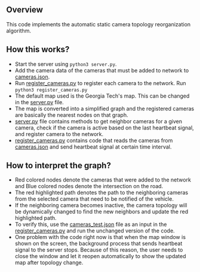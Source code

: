 ## Overview
This code implements the automatic static camera topology reorganization algorithm. 

## How this works?
- Start the server using `python3 server.py`.
- Add the camera data of the cameras that must be added to network to [cameras.json](data/cameras.json).
- Run [register_cameras.py](register_cameras.py) to register each camera to the network. Run `python3 register_cameras.py`
- The default map used is the Georgia Tech's map. This can be changed in the [server.py](server.py) file.
- The map is converted into a simplified graph and the registered cameras are basically the nearest nodes on that graph. 
- [server.py](server.py) file contains methods to get neighbor cameras for a given camera, check if the camera is active based on the last heartbeat signal, and register camera to the network.
- [register_cameras.py](register_cameras.py) contains code that reads the cameras from [cameras.json](data/cameras.json) and send heartbeat signal at certain time interval.

## How to interpret the graph?

- Red colored nodes denote the cameras that were added to the network and Blue colored nodes denote the intersection on the road.
- The red highlighted path denotes the path to the neighboring cameras from the selected camera that need to be notified of the vehicle.
- If the neighboring camera becomes inactive, the camera topology will be dynamically changed to find the new neighbors and update the red highlighted path.
- To verify this, use the [cameras_test.json](data/cameras_test.json) file as an input in the [register_cameras.py](register_cameras.py) and run the unchanged version of the code.
- One problem with the code right now is that when the map window is shown on the screen, the background process that sends heartbeat signal to the server stops. Because of this reason, the user needs to close the window and let it reopen automatically to show the updated map after topology change.



